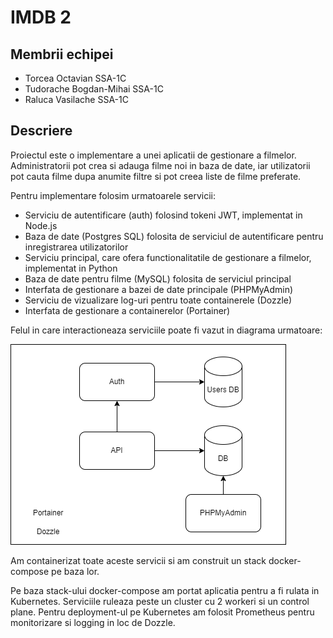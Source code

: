 # IMDB 2

## Membrii echipei

* Torcea Octavian SSA-1C
* Tudorache Bogdan-Mihai SSA-1C
* Raluca Vasilache SSA-1C

## Descriere

Proiectul este o implementare a unei aplicatii de gestionare a filmelor. Administratorii pot crea si adauga filme noi in baza de date, iar utilizatorii pot cauta filme dupa anumite filtre si pot creea liste de filme preferate.

Pentru implementare folosim urmatoarele servicii:

* Serviciu de autentificare (auth) folosind tokeni JWT, implementat in Node.js
* Baza de date (Postgres SQL) folosita de serviciul de autentificare pentru inregistrarea utilizatorilor
* Serviciu principal, care ofera functionalitatile de gestionare a filmelor, implementat in Python
* Baza de date pentru filme (MySQL) folosita de serviciul principal
* Interfata de gestionare a bazei de date principale (PHPMyAdmin)
* Serviciu de vizualizare log-uri pentru toate containerele (Dozzle)
* Interfata de gestionare a containerelor (Portainer)

Felul in care interactioneaza serviciile poate fi vazut in diagrama urmatoare:

![Diagrama servicii](./diagram.png)

Am containerizat toate aceste servicii si am construit un stack docker-compose pe baza lor.

Pe baza stack-ului docker-compose am portat aplicatia pentru a fi rulata in Kubernetes. Serviciile ruleaza peste un cluster cu 2 workeri si un control plane. Pentru deployment-ul pe Kubernetes am folosit Prometheus pentru monitorizare si logging in loc de Dozzle.